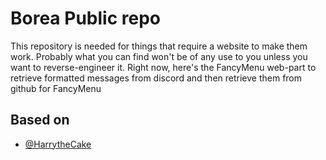 # Borea Public repo

This repository is needed for things that require a website to make them work. Probably what you can find won't be of any use to you unless you want to reverse-engineer it. Right now, here's the FancyMenu web-part to retrieve formatted messages from discord and then retrieve them from github for FancyMenu

## Based on

- [@HarrytheCake](https://github.com/HarrytheCake/Monumenta-Cakedition)
